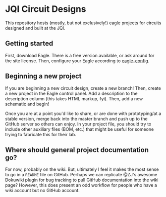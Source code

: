 # JQI Circuit Designs

This repository hosts (mostly, but not exclusively!) eagle projects for circuits designed and built at the JQI.

## Getting started

First, download Eagle. There is a free version available, or ask around for
the site license. Then, configure your Eagle according to [eagle-config](https://github.com/JQIamo/eagle-config|eagle-config).

## Beginning a new project

If you are beginning a new circuit design, create a new branch! Then, create
a new project in the Eagle control panel. Add a description to the description column (this takes HTML markup, fyi). Then, add a new schematic and begin!

Once you are at a point you'd like to share, or are done with prototyping/at a stable version, merge back into the master branch and push up to the GitHub server so others can enjoy. In your project file, you should try to include other auxiliary files (BOM, etc.) that might be useful for someone trying to fabricate this for their lab.

## Where should general project documentation go?

For now, probably on the wiki. But, ultimately I feel it makes the most sense to go in a `README` file on GitHub. Perhaps we can replicate @ZJ's awesome Dokuwiki plugin for bug tracking to pull GitHub documentation into the wiki page? However, this does present an odd workflow for people who have a wiki account but no GitHub account.
